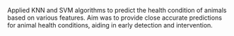 Applied KNN and SVM algorithms to predict the health condition of animals based on various features.
Aim was to provide close accurate predictions for animal health conditions, aiding in early detection and intervention.
